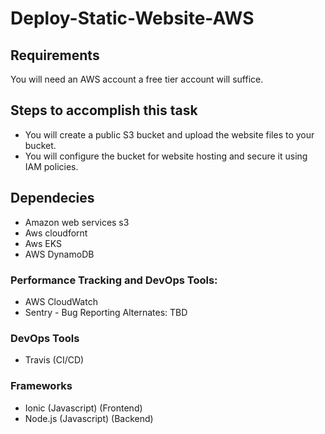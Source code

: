 # Deploy-Static-Website-AWS

## Requirements
You will need an AWS account a free tier account will suffice.

## Steps to accomplish this task
- You will create a public S3 bucket and upload the website files to your bucket.
- You will configure the bucket for website hosting and secure it using IAM policies.


## Dependecies
- Amazon web services s3
- Aws cloudfornt
- Aws EKS
- AWS DynamoDB 

### Performance Tracking and DevOps Tools:
- AWS CloudWatch 
- Sentry - Bug Reporting
Alternates:
TBD
### DevOps Tools 
- Travis (CI/CD)

### Frameworks

- Ionic (Javascript) (Frontend)
- Node.js (Javascript) (Backend)
